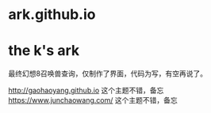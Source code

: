 # ark.github.io
# the k's ark
最终幻想8召唤兽查询，仅制作了界面，代码为写，有空再说了。

http://gaohaoyang.github.io  这个主题不错，备忘
https://www.junchaowang.com/  这个主题不错，备忘
